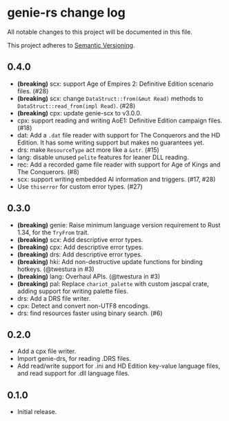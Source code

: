 # genie-rs change log

All notable changes to this project will be documented in this file.

This project adheres to [Semantic Versioning](http://semver.org/).

## 0.4.0
* **(breaking)** scx: support Age of Empires 2: Definitive Edition scenario files. (#28)
* **(breaking)** scx: change `DataStruct::from(&mut Read)` methods to `DataStruct::read_from(impl Read)`. (#28)
* **(breaking)** cpx: update genie-scx to v3.0.0.
* cpx: support reading and writing AoE1: Definitive Edition campaign files. (#18)
* dat: Add a `.dat` file reader with support for The Conquerors and the HD Edition. It has some writing support but makes no guarantees yet.
* drs: make `ResourceType` act more like a `&str`. (#15)
* lang: disable unused `pelite` features for leaner DLL reading.
* rec: Add a recorded game file reader with support for Age of Kings and The Conquerors. (#8)
* scx: support writing embedded AI information and triggers. (#17, #28)
* Use `thiserror` for custom error types. (#27)

## 0.3.0
* **(breaking)** genie: Raise minimum language version requirement to Rust 1.34, for the `TryFrom` trait.
* **(breaking)** scx: Add descriptive error types.
* **(breaking)** cpx: Add descriptive error types.
* **(breaking)** drs: Add descriptive error types.
* **(breaking)** hki: Add non-destructive update functions for binding hotkeys. (@twestura in #3)
* **(breaking)** lang: Overhaul APIs. (@twestura in #3)
* **(breaking)** pal: Replace `chariot_palette` with custom jascpal crate, adding support for writing palette files.
* drs: Add a DRS file writer.
* cpx: Detect and convert non-UTF8 encodings.
* drs: find resources faster using binary search. (#6)

## 0.2.0
* Add a cpx file writer.
* Import genie-drs, for reading .DRS files.
* Add read/write support for .ini and HD Edition key-value language files, and read support for .dll language files.

## 0.1.0
* Initial release.
